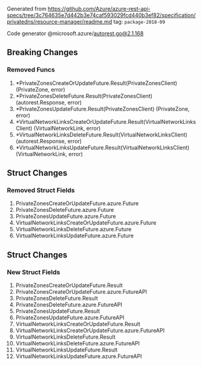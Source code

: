 Generated from https://github.com/Azure/azure-rest-api-specs/tree/3c764635e7d442b3e74caf593029fcd440b3ef82/specification/privatedns/resource-manager/readme.md tag: `package-2018-09`

Code generator @microsoft.azure/autorest.go@2.1.168

## Breaking Changes

### Removed Funcs

1. *PrivateZonesCreateOrUpdateFuture.Result(PrivateZonesClient) (PrivateZone, error)
1. *PrivateZonesDeleteFuture.Result(PrivateZonesClient) (autorest.Response, error)
1. *PrivateZonesUpdateFuture.Result(PrivateZonesClient) (PrivateZone, error)
1. *VirtualNetworkLinksCreateOrUpdateFuture.Result(VirtualNetworkLinksClient) (VirtualNetworkLink, error)
1. *VirtualNetworkLinksDeleteFuture.Result(VirtualNetworkLinksClient) (autorest.Response, error)
1. *VirtualNetworkLinksUpdateFuture.Result(VirtualNetworkLinksClient) (VirtualNetworkLink, error)

## Struct Changes

### Removed Struct Fields

1. PrivateZonesCreateOrUpdateFuture.azure.Future
1. PrivateZonesDeleteFuture.azure.Future
1. PrivateZonesUpdateFuture.azure.Future
1. VirtualNetworkLinksCreateOrUpdateFuture.azure.Future
1. VirtualNetworkLinksDeleteFuture.azure.Future
1. VirtualNetworkLinksUpdateFuture.azure.Future

## Struct Changes

### New Struct Fields

1. PrivateZonesCreateOrUpdateFuture.Result
1. PrivateZonesCreateOrUpdateFuture.azure.FutureAPI
1. PrivateZonesDeleteFuture.Result
1. PrivateZonesDeleteFuture.azure.FutureAPI
1. PrivateZonesUpdateFuture.Result
1. PrivateZonesUpdateFuture.azure.FutureAPI
1. VirtualNetworkLinksCreateOrUpdateFuture.Result
1. VirtualNetworkLinksCreateOrUpdateFuture.azure.FutureAPI
1. VirtualNetworkLinksDeleteFuture.Result
1. VirtualNetworkLinksDeleteFuture.azure.FutureAPI
1. VirtualNetworkLinksUpdateFuture.Result
1. VirtualNetworkLinksUpdateFuture.azure.FutureAPI
